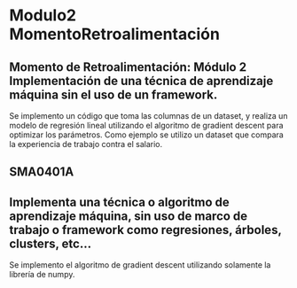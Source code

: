 # Modulo2 MomentoRetroalimentación
## Momento de Retroalimentación: Módulo 2 Implementación de una técnica de aprendizaje máquina sin el uso de un framework.

Se implemento un código que toma las columnas de un dataset, y realiza un modelo de regresión lineal utilizando el algoritmo de gradient descent para optimizar los parámetros.
Como ejemplo se utilizo un dataset que compara la experiencia de trabajo contra el salario.

## SMA0401A
## Implementa una técnica o algoritmo de aprendizaje máquina, sin uso de marco de trabajo o framework como regresiones, árboles, clusters, etc...

Se implemento el algoritmo de gradient descent utilizando solamente la librería de numpy.
